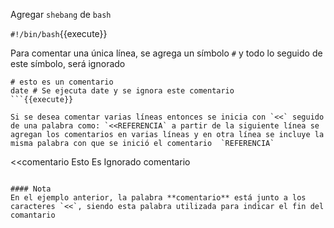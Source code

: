 Agregar `shebang` de `bash`

`#!/bin/bash`{{execute}}

Para comentar una única línea, se agrega un símbolo `#` y todo lo seguido de este símbolo, será ignorado

```
# esto es un comentario
date # Se ejecuta date y se ignora este comentario
```{{execute}}

Si se desea comentar varias líneas entonces se inicia con `<<` seguido de una palabra como: `<<REFERENCIA` a partir de la siguiente línea se agregan los comentarios en varias líneas y en otra línea se incluye la misma palabra con que se inició el comentario  `REFERENCIA`

```
<<comentario
Esto
Es 
Ignorado
comentario
```{{execute}}

#### Nota
En el ejemplo anterior, la palabra **comentario** está junto a los caracteres `<<`, siendo esta palabra utilizada para indicar el fin del comantario
